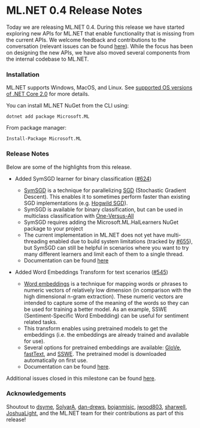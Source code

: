 # ML.NET 0.4 Release Notes

Today we are releasing ML.NET 0.4. During this release we have started
exploring new APIs for ML.NET that enable functionality that is missing from
the current APIs. We welcome feedback and contributions to the
conversation (relevant issues can be found [here](https://github.com/dotnet/machinelearning/projects/4)). While the
focus has been on designing the new APIs, we have also moved several
components from the internal codebase to ML.NET.

### Installation

ML.NET supports Windows, MacOS, and Linux. See [supported OS versions of .NET
Core
2.0](https://github.com/dotnet/core/blob/master/release-notes/2.0/2.0-supported-os.md)
for more details.

You can install ML.NET NuGet from the CLI using:
```
dotnet add package Microsoft.ML
```

From package manager:
```
Install-Package Microsoft.ML
```

### Release Notes

Below are some of the highlights from this release.

* Added SymSGD learner for binary classification
  ([#624](https://github.com/dotnet/machinelearning/pull/624))

    * [SymSGD](https://arxiv.org/abs/1705.08030) is a technique for
      parallelizing
      [SGD](https://en.wikipedia.org/wiki/Stochastic_gradient_descent)
      (Stochastic Gradient Descent). This enables it to sometimes perform
      faster than existing SGD implementations (e.g. [Hogwild
      SGD](https://docs.microsoft.com/en-us/dotnet/api/microsoft.ml.trainers.stochasticgradientdescentbinaryclassifier?view=ml-dotnet)).
    * SymSGD is available for binary classification, but can be used in
      multiclass classification with
      [One-Versus-All](https://docs.microsoft.com/en-us/dotnet/api/microsoft.ml.models.oneversusall?view=ml-dotnet)
    * SymSGD requires adding the Microsoft.ML.HalLearners NuGet package to your project
    * The current implementation in ML.NET does not yet have multi-threading
      enabled due to build system limitations (tracked by
      [#655](https://github.com/dotnet/machinelearning/issues/655)), but
      SymSGD can still be helpful in scenarios where you want to try many
      different learners and limit each of them to a single thread. 
    * Documentation can be found
      [here](https://docs.microsoft.com/en-us/dotnet/api/microsoft.ml.trainers.symsgdbinaryclassifier?view=ml-dotnet)

* Added Word Embeddings Transform for text scenarios
  ([#545](https://github.com/dotnet/machinelearning/pull/545))

    * [Word embeddings](https://en.wikipedia.org/wiki/Word_embedding) is a
      technique for mapping words or phrases to numeric vectors of relatively low
      dimension (in comparison with the high dimensional n-gram extraction).
      These numeric vectors are intended to capture some of the meaning of the
      words so they can be used for training a better model. As an example,
      SSWE (Sentiment-Specific Word Embedding) can be useful for sentiment
      related tasks.
    * This transform enables using pretrained models to get the embeddings
      (i.e. the embeddings are already trained and available for use).
    * Several options for pretrained embeddings are available:
      [GloVe](https://nlp.stanford.edu/projects/glove/),
      [fastText](https://en.wikipedia.org/wiki/FastText), and
      [SSWE](http://anthology.aclweb.org/P/P14/P14-1146.pdf). The pretrained model is downloaded automatically on first use.
    * Documentation can be found
      [here](https://docs.microsoft.com/en-us/dotnet/api/microsoft.ml.transforms.wordembeddings?view=ml-dotnet).

Additional issues closed in this milestone can be found
[here](https://github.com/dotnet/machinelearning/milestone/3?closed=1).

### Acknowledgements

Shoutout to [dsyme](https://github.com/dsyme),
[SolyarA](https://github.com/SolyarA),
[dan-drews](https://github.com/dan-drews),
[bojanmisic](https://github.com/bojanmisic),
[jwood803](https://github.com/jwood803),
[sharwell](https://github.com/sharwell),
[JoshuaLight](https://github.com/JoshuaLight), and the ML.NET team for their
contributions as part of this release! 